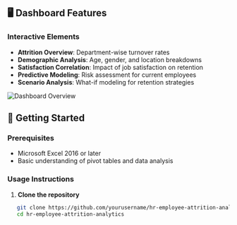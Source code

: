 ## 🖥️ Dashboard Features

### Interactive Elements
- **Attrition Overview**: Department-wise turnover rates
- **Demographic Analysis**: Age, gender, and location breakdowns
- **Satisfaction Correlation**: Impact of job satisfaction on retention
- **Predictive Modeling**: Risk assessment for current employees
- **Scenario Analysis**: What-if modeling for retention strategies 

![Dashboard Overview](docs/screenshots/dashboard_overview.png)

## 🚀 Getting Started

### Prerequisites
- Microsoft Excel 2016 or later
- Basic understanding of pivot tables and data analysis

### Usage Instructions
1. **Clone the repository**
```bash
   git clone https://github.com/yourusername/hr-employee-attrition-analytics.git
   cd hr-employee-attrition-analytics

